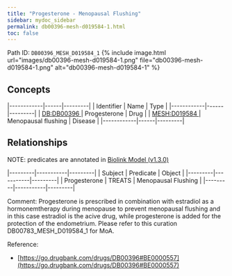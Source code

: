 ```yaml
---
title: "Progesterone - Menopausal Flushing"
sidebar: mydoc_sidebar
permalink: db00396-mesh-d019584-1.html
toc: false 
---
```



Path ID: `DB00396_MESH_D019584_1`
{% include image.html url="images/db00396-mesh-d019584-1.png" file="db00396-mesh-d019584-1.png" alt="db00396-mesh-d019584-1" %}

## Concepts

|------------|------|---------|
| Identifier | Name | Type    |
|------------|------|---------|
| <a href="https://identifiers.org/DB:DB00396">DB:DB00396 </a> | Progesterone | Drug |
| <a href="https://identifiers.org/MESH:D019584">MESH:D019584 </a> | Menopausal flushing | Disease |
|------------|------|---------|

## Relationships


NOTE: predicates are annotated in <a href="https://github.com/biolink/biolink-model/releases/tag/v1.3.0">Biolink Model (v1.3.0)</a>

|---------|-----------|---------|
| Subject | Predicate | Object  |
|---------|-----------|---------|
| Progesterone | TREATS | Menopausal Flushing |
|---------|-----------|---------|

Comment: Progesterone is prescribed in combination with estradiol as a hormonemtherapy during menopause to prevent menopausal flushing and in this case estradiol is the acive drug, while progesterone is added for the protection of the endometrium. Please refer to this curation DB00783_MESH_D019584_1 for MoA.

Reference: 
  - [https://go.drugbank.com/drugs/DB00396#BE0000557](https://go.drugbank.com/drugs/DB00396#BE0000557)
